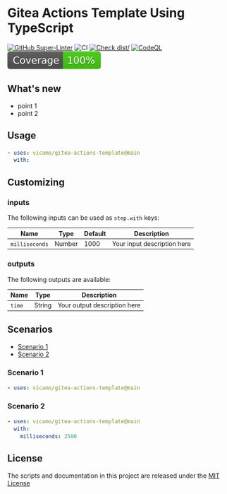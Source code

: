# Gitea Actions Template Using TypeScript

[![GitHub Super-Linter](https://gitea.com/vicamo/gitea-actions-template/actions/workflows/linter.yml)](https://github.com/super-linter/super-linter)
![CI](https://gitea.com/vicamo/gitea-actions-template/actions/workflows/ci.yml)
[![Check dist/](https://gitea.com/vicamo/gitea-actions-template/actions/workflows/check-dist.yml)](https://gitea.com/vicamo/gitea-actions-template/actions/workflows/check-dist.yml)
[![CodeQL](https://github.com/vicamo/gitea-actions-template/actions/workflows/codeql-analysis.yml/badge.svg)](https://github.com/vicamo/gitea-actions-template/actions/workflows/codeql-analysis.yml)
[![Coverage](./badges/coverage.svg)](./badges/coverage.svg)

## What's new

- point 1
- point 2

## Usage

<!-- start usage -->

```yaml
- uses: vicamo/gitea-actions-template@main
  with:
```

<!-- end usage -->

## Customizing

### inputs

The following inputs can be used as `step.with` keys:

| Name           | Type   | Default | Description                 |
| -------------- | ------ | ------- | --------------------------- |
| `milliseconds` | Number | 1000    | Your input description here |

### outputs

The following outputs are available:

| Name   | Type   | Description                  |
| ------ | ------ | ---------------------------- |
| `time` | String | Your output description here |

## Scenarios

- [Scenario 1](#scenario-1)
- [Scenario 2](#scenario-2)

### Scenario 1

```yaml
- uses: vicamo/gitea-actions-template@main
```

### Scenario 2

```yaml
- uses: vicamo/gitea-actions-template@main
  with:
    milliseconds: 2500
```

## License

The scripts and documentation in this project are released under the
[MIT License](LICENSE)

